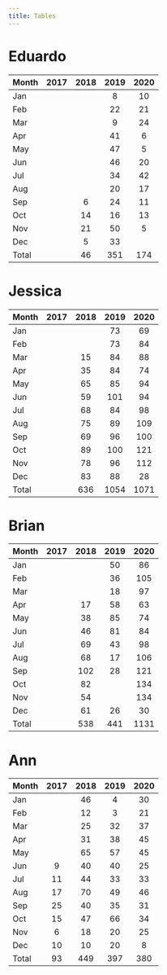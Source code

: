 ```yaml
---
title: Tables
---
```


# Eduardo

| Month | 2017 | 2018 | 2019 | 2020 |
| --- |:---: | :---: | :---: | :---: |
| Jan |    |    | 8 | 10 |
| Feb |    |    | 22 | 21 |
| Mar |    |    | 9 | 24 |
| Apr |    |    | 41 | 6 |
| May |    |    | 47 | 5 |
| Jun |    |    | 46 | 20 |
| Jul |    |    | 34 | 42 |
| Aug |    |    | 20 | 17 |
| Sep |    | 6 | 24 | 11 |
| Oct |    | 14 | 16 | 13 |
| Nov |    | 21 | 50 | 5 |
| Dec |    | 5 | 33 |    |
| Total |    | 46 | 351 | 174 |

# Jessica

| Month | 2017 | 2018 | 2019 | 2020 |
| --- |:---: | :---: | :---: | :---: |
| Jan |    |    | 73 | 69 |
| Feb |    |    | 73 | 84 |
| Mar |    | 15 | 84 | 88 |
| Apr |    | 35 | 84 | 74 |
| May |    | 65 | 85 | 94 |
| Jun |    | 59 | 101 | 94 |
| Jul |    | 68 | 84 | 98 |
| Aug |    | 75 | 89 | 109 |
| Sep |    | 69 | 96 | 100 |
| Oct |    | 89 | 100 | 121 |
| Nov |    | 78 | 96 | 112 |
| Dec |    | 83 | 88 | 28 |
| Total |    | 636 | 1054 | 1071 |

# Brian

| Month | 2017 | 2018 | 2019 | 2020 |
| --- |:---: | :---: | :---: | :---: |
| Jan |    |    | 50 | 86 |
| Feb |    |    | 36 | 105 |
| Mar |    |    | 18 | 97 |
| Apr |    | 17 | 58 | 63 |
| May |    | 38 | 85 | 74 |
| Jun |    | 46 | 81 | 84 |
| Jul |    | 69 | 43 | 98 |
| Aug |    | 68 | 17 | 106 |
| Sep |    | 102 | 28 | 121 |
| Oct |    | 82 |    | 134 |
| Nov |    | 54 |    | 134 |
| Dec |    | 61 | 26 | 30 |
| Total |    | 538 | 441 | 1131 |

# Ann

| Month | 2017 | 2018 | 2019 | 2020 |
| --- |:---: | :---: | :---: | :---: |
| Jan |    | 46 | 4 | 30 |
| Feb |    | 12 | 3 | 21 |
| Mar |    | 25 | 32 | 37 |
| Apr |    | 31 | 38 | 45 |
| May |    | 65 | 57 | 45 |
| Jun | 9 | 40 | 40 | 25 |
| Jul | 11 | 44 | 33 | 33 |
| Aug | 17 | 70 | 49 | 46 |
| Sep | 25 | 40 | 35 | 31 |
| Oct | 15 | 47 | 66 | 34 |
| Nov | 6 | 18 | 20 | 25 |
| Dec | 10 | 10 | 20 | 8 |
| Total | 93 | 449 | 397 | 380 |

